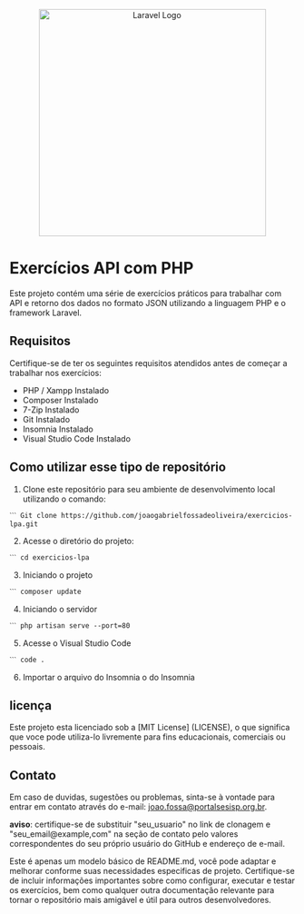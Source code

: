 <p align="center"><a href="https://laravel.com" target="_blank"><img src="https://raw.githubusercontent.com/laravel/art/master/logo-lockup/5%20SVG/2%20CMYK/1%20Full%20Color/laravel-logolockup-cmyk-red.svg" width="400" alt="Laravel Logo"></a></p>

#   Exercícios API com PHP
Este projeto contém uma série de exercícios práticos para trabalhar com API e retorno dos dados no formato JSON utilizando a linguagem PHP e o framework Laravel.

## Requisitos 

Certifique-se de ter os seguintes requisitos atendidos antes de começar a trabalhar nos exercícios:
* PHP / Xampp Instalado 
* Composer Instalado 
* 7-Zip Instalado 
* Git Instalado 
* Insomnia Instalado 
* Visual Studio Code Instalado 

##  Como utilizar esse tipo de repositório

1. Clone este repositório para seu ambiente de desenvolvimento local utilizando o comando: 
```
ˋˋˋ Git clone https://github.com/joaogabrielfossadeoliveira/exercicios-lpa.git
```
2. Acesse o diretório do projeto:

 ```
ˋˋˋ cd exercicios-lpa 
```
3. Iniciando o projeto 
```
ˋˋˋ composer update
```
4. Iniciando o servidor
```
ˋˋˋ php artisan serve --port=80
```
5. Acesse o Visual Studio Code
```
ˋˋˋ code .
```
6. Importar o arquivo do Insomnia o do Insomnia
 ## licença 
 Este projeto esta licenciado sob a [MIT License] (LICENSE), o que significa que voce pode utiliza-lo livremente para fins educacionais, comerciais ou pessoais.
 ## Contato

Em caso de duvidas, sugestões ou problemas, sinta-se à vontade para entrar em contato através do e-mail: joao.fossa@portalsesisp.org.br.

**aviso**: certifique-se de substituir "seu_usuario" no link de clonagem e "seu_email@example,com" na seção de contato pelo valores correspondentes do seu próprio usuário do GitHub e endereço de e-mail.

Este é apenas um modelo básico de README.md, você pode adaptar e melhorar conforme suas necessidades especificas de projeto. Certifique-se de incluir informações importantes sobre como configurar, executar e testar os exercícios, bem como qualquer outra documentação relevante para tornar o repositório mais amigável e útil para outros desenvolvedores.

